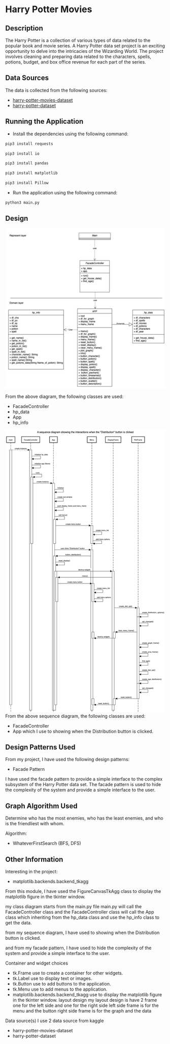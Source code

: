 # Harry Potter Movies
 
## Description
The Harry Potter is a collection of various types of data related to the popular 
book and movie series. A Harry Potter data set project is an exciting opportunity 
to delve into the intricacies of the Wizarding World. The project involves 
cleaning and preparing data related to the characters, spells, potions, budget, 
and box office revenue for each part of the series.


## Data Sources
The data is collected from the following sources:
- [harry-potter-movies-dataset](https://www.kaggle.com/datasets/kornflex/harry-potter-movies-dataset)
- [harry-potter-dataset](https://www.kaggle.com/datasets/maricinnamon/harry-potter-movies-dataset)
 
## Running the Application
- Install the dependencies using the following command:
```bash
pip3 install requests
```
```bash
pip3 install io
```
```bash
pip3 install pandas
```
```bash
pip3 install matplotlib
```
```bash
pip3 install Pillow
```

- Run the application using the following command:
```bash
python3 main.py
```

## Design
![Diagram.png](Diagram.png)

From the above diagram, the following classes are used:
- FacadeController
- hp_data
- App
- hp_info

![sequence.png](sequence.png)
From the above sequence diagram, the following classes are used:
- FacadeController
- App
which I use to showing when the Distribution button is clicked.
 
## Design Patterns Used
From my project, I have used the following design patterns:
- Facade Pattern

I have used the facade pattern to provide a simple interface to the complex
subsystem of the Harry Potter data set. The facade pattern is used to hide the
complexity of the system and provide a simple interface to the user.

 
## Graph Algorithm Used
Determine who has the most enemies, who has the least enemies, and who is the
friendliest with whom.

Algorithm: 
- WhateverFirstSearch (BFS, DFS)

## Other Information
Interesting in the project:
- matplotlib.backends.backend_tkagg

From this module, I have used the FigureCanvasTkAgg class to display the 
matplotlib figure in the tkinter window.

my class diagram starts from the main.py file main.py will call the FacadeController
class and the FacadeController class will call the App class which inheriting from the
hp_data class and use the hp_info class to get the data.

from my sequence diagram, I have used to showing when the Distribution button is clicked.

and from my facade pattern, I have used to hide the complexity of the system and provide
a simple interface to the user.

Container and widget choices
- tk.Frame use to create a container for other widgets.
- tk.Label use to display text or images.
- tk.Button use to add buttons to the application.
- tk.Menu use to add menus to the application.
- matplotlib.backends.backend_tkagg use to display the matplotlib figure in the tkinter window.
layout design
my layout design is have 2 frame one for the left side and one for the right side
left side frame is for the menu and the button
right side frame is for the graph and the data

Data source(s)
I use 2 data source from kaggle
- harry-potter-movies-dataset
- harry-potter-dataset
